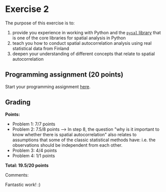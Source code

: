 # Exercise 2

The purpose of this exercise is to:
 
1. provide you experience in working with Python and the [`pysal` library](https://pysal.org/) that is one of the core libraries for spatial analysis in Python 
2. teach you how to conduct spatial autocorrelation analysis using real statistical data from Finland
3. deepen your understanding of different concepts that relate to spatial autocorrelation


## Programming assignment (20 points)

Start your programming assignment [here](Exercise-2.ipynb).

## Grading

**Points:**

- Problem 1: 7/7 points
- Problem 2: 7.5/8 points --> In step 8, the question "why is it important to know whether there is spatial autocorrelation" also relates to assumptions that some of the classic statistical methods have: i.e. the observations should be independent from each other.  
- Problem 3: 4/4 points
- Problem 4: 1/1 points

**Total: 19.5/20 points**

Comments:

Fantastic work! :) 